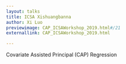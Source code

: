 ```yaml
---
layout: talks
title: ICSA Xishuangbanna
author: Xi Luo
previewimage: CAP_ICSAWorkshop_2019.html#/21
externallink: CAP_ICSAWorkshop_2019.html

---
```

Covariate Assisted Principal (CAP) Regression
